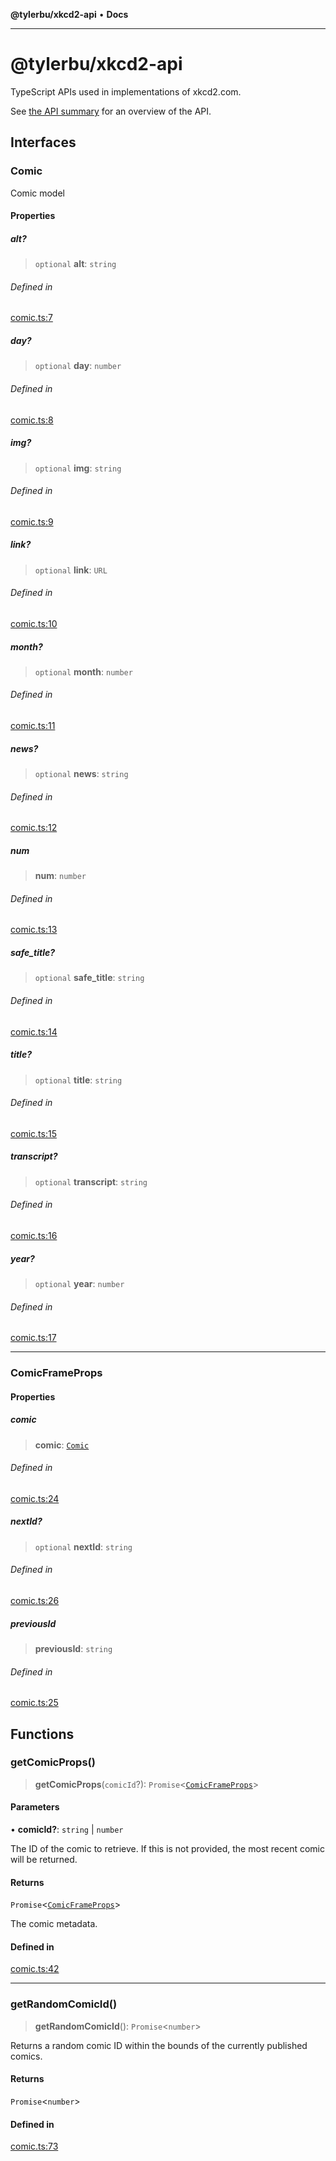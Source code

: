 **@tylerbu/xkcd2-api** • **Docs**

***

# @tylerbu/xkcd2-api

TypeScript APIs used in implementations of xkcd2.com.

See [the API summary](https://github.com/tylerbutler/tools-monorepo/blob/main/packages/xkcd2-api/docs/README.md) for
an overview of the API.

## Interfaces

### Comic

Comic model

#### Properties

##### alt?

> `optional` **alt**: `string`

###### Defined in

[comic.ts:7](https://github.com/tylerbutler/tools-monorepo/blob/main/packages/xkcd2-api/src/comic.ts#L7)

##### day?

> `optional` **day**: `number`

###### Defined in

[comic.ts:8](https://github.com/tylerbutler/tools-monorepo/blob/main/packages/xkcd2-api/src/comic.ts#L8)

##### img?

> `optional` **img**: `string`

###### Defined in

[comic.ts:9](https://github.com/tylerbutler/tools-monorepo/blob/main/packages/xkcd2-api/src/comic.ts#L9)

##### link?

> `optional` **link**: `URL`

###### Defined in

[comic.ts:10](https://github.com/tylerbutler/tools-monorepo/blob/main/packages/xkcd2-api/src/comic.ts#L10)

##### month?

> `optional` **month**: `number`

###### Defined in

[comic.ts:11](https://github.com/tylerbutler/tools-monorepo/blob/main/packages/xkcd2-api/src/comic.ts#L11)

##### news?

> `optional` **news**: `string`

###### Defined in

[comic.ts:12](https://github.com/tylerbutler/tools-monorepo/blob/main/packages/xkcd2-api/src/comic.ts#L12)

##### num

> **num**: `number`

###### Defined in

[comic.ts:13](https://github.com/tylerbutler/tools-monorepo/blob/main/packages/xkcd2-api/src/comic.ts#L13)

##### safe\_title?

> `optional` **safe\_title**: `string`

###### Defined in

[comic.ts:14](https://github.com/tylerbutler/tools-monorepo/blob/main/packages/xkcd2-api/src/comic.ts#L14)

##### title?

> `optional` **title**: `string`

###### Defined in

[comic.ts:15](https://github.com/tylerbutler/tools-monorepo/blob/main/packages/xkcd2-api/src/comic.ts#L15)

##### transcript?

> `optional` **transcript**: `string`

###### Defined in

[comic.ts:16](https://github.com/tylerbutler/tools-monorepo/blob/main/packages/xkcd2-api/src/comic.ts#L16)

##### year?

> `optional` **year**: `number`

###### Defined in

[comic.ts:17](https://github.com/tylerbutler/tools-monorepo/blob/main/packages/xkcd2-api/src/comic.ts#L17)

***

### ComicFrameProps

#### Properties

##### comic

> **comic**: [`Comic`](README.md#comic)

###### Defined in

[comic.ts:24](https://github.com/tylerbutler/tools-monorepo/blob/main/packages/xkcd2-api/src/comic.ts#L24)

##### nextId?

> `optional` **nextId**: `string`

###### Defined in

[comic.ts:26](https://github.com/tylerbutler/tools-monorepo/blob/main/packages/xkcd2-api/src/comic.ts#L26)

##### previousId

> **previousId**: `string`

###### Defined in

[comic.ts:25](https://github.com/tylerbutler/tools-monorepo/blob/main/packages/xkcd2-api/src/comic.ts#L25)

## Functions

### getComicProps()

> **getComicProps**(`comicId`?): `Promise`\<[`ComicFrameProps`](README.md#comicframeprops)\>

#### Parameters

• **comicId?**: `string` \| `number`

The ID of the comic to retrieve. If this is not provided, the most recent comic will be returned.

#### Returns

`Promise`\<[`ComicFrameProps`](README.md#comicframeprops)\>

The comic metadata.

#### Defined in

[comic.ts:42](https://github.com/tylerbutler/tools-monorepo/blob/main/packages/xkcd2-api/src/comic.ts#L42)

***

### getRandomComicId()

> **getRandomComicId**(): `Promise`\<`number`\>

Returns a random comic ID within the bounds of the currently published comics.

#### Returns

`Promise`\<`number`\>

#### Defined in

[comic.ts:73](https://github.com/tylerbutler/tools-monorepo/blob/main/packages/xkcd2-api/src/comic.ts#L73)
